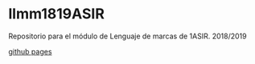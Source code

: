 # llmm1819ASIR
Repositorio para el módulo de Lenguaje de marcas de 1ASIR. 2018/2019

[github pages](https://lmagarin.github.io/llmm1819ASIR/)
